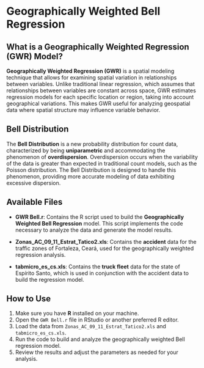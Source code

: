 # Geographically Weighted Bell Regression

## What is a Geographically Weighted Regression (GWR) Model?

**Geographically Weighted Regression (GWR)** is a spatial modeling technique that allows for examining spatial variation in relationships between variables. Unlike traditional linear regression, which assumes that relationships between variables are constant across space, GWR estimates regression models for each specific location or region, taking into account geographical variations. This makes GWR useful for analyzing geospatial data where spatial structure may influence variable behavior.

## Bell Distribution

The **Bell Distribution** is a new probability distribution for count data, characterized by being **uniparametric** and accommodating the phenomenon of **overdispersion**. Overdispersion occurs when the variability of the data is greater than expected in traditional count models, such as the Poisson distribution. The Bell Distribution is designed to handle this phenomenon, providing more accurate modeling of data exhibiting excessive dispersion.

## Available Files

- **GWR Bell.r**: Contains the R script used to build the **Geographically Weighted Bell Regression** model. This script implements the code necessary to analyze the data and generate the model results.
  
- **Zonas_AC_09_11_Estrat_Tatico2.xls**: Contains the **accident** data for the traffic zones of Fortaleza, Ceará, used for the geographically weighted regression analysis.

- **tabmicro_es_cs.xls**: Contains the **truck fleet** data for the state of Espírito Santo, which is used in conjunction with the accident data to build the regression model.

## How to Use

1. Make sure you have **R** installed on your machine.
2. Open the `GWR Bell.r` file in RStudio or another preferred R editor.
3. Load the data from `Zonas_AC_09_11_Estrat_Tatico2.xls` and `tabmicro_es_cs.xls`.
4. Run the code to build and analyze the geographically weighted Bell regression model.
5. Review the results and adjust the parameters as needed for your analysis.
